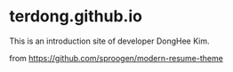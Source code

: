 # terdong.github.io
This is an introduction site of developer DongHee Kim.

from https://github.com/sproogen/modern-resume-theme
